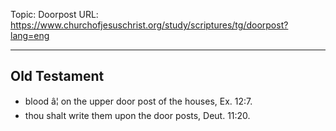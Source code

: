 Topic: Doorpost
URL: https://www.churchofjesuschrist.org/study/scriptures/tg/doorpost?lang=eng

---

## Old Testament

- blood â¦ on the upper door post of the houses, Ex. 12:7.
- thou shalt write them upon the door posts, Deut. 11:20.

